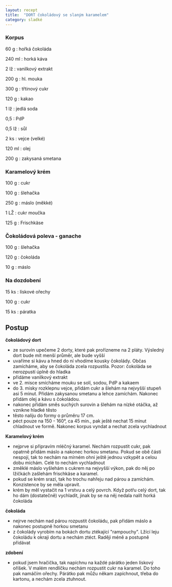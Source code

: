 ```yaml
---
layout: recept
title:  "DORT čokoládový se slaným karamelem"
category: sladké
---
```


<div class="ingredience" markdown="1">

### Korpus

60 g
: hořká čokoláda

240 ml
: horká káva

2 lž
: vanilkový extrakt

200 g
: hl. mouka

300 g
: třtinový cukr

120 g
: kakao

1 lž
: jedlá soda

0,5
: PdP

0,5 lž
: sůl

2 ks
: vejce (velké)

120 ml
: olej

200 g
: zakysaná smetana

### Karamelový krém

100 g
: cukr 

100 g
: šlehačka

250 g
: máslo (měkké)

1 LŽ
: cukr moučka

125 g
: Frischkäse

### Čokoládová poleva - ganache

100 g
: šlehačka

120 g
: čokoláda

10 g
: máslo

### Na dozdobení

15 ks
: lískové ořechy

100 g
: cukr

15 ks
: páratka

</div>

## Postup

<div class="postup" markdown="1">

**čokoládový dort**
- ze surovin upečeme 2 dorty, které pak prořízneme na 2 pláty. Výsledný dort bude mít menší průměr, ale bude vyšší
- uvaříme si kávu a hned do ní vhodíme kousky čokolády. Občas zamícháme, aby se čokoláda zcela rozpustila. Pozor: čokoláda se nerozpustí úplně do hladka
- přidáme vanilkový extrakt
- ve 2. misce smícháme mouku se solí, sodou, PdP a kakaem
- do 3. misky rozklepnu vejce, přidám cukr a šlehám na nejvyšší stupeň asi 5 minut. Přidám zakysanou smetanu a lehce zamíchám. Nakonec přidám olej a kávu s čokoládou.
- nakonec přidám směs suchých surovin a šlehám na nízké otáčka, až vznikne hladké těsto
- těsto naliju do formy o průměru 17 cm.
- péct pouze na 150 - 160°, ca 45 min., pak ještě nechat 15 minut chladnout ve formě. Nakonec korpus vyndat a nechat zcela vychladnout

**Karamelový krém**
- nejprve si připravím mléčný karamel. Nechám rozpustit cukr, pak opatrně přidám máslo a nakonec horkou smetanu. Pokud se obě části nespojí, tak to nechám na mírném ohni ještě jednou vzkypět a celou dobu míchám. Celé to nechám vychladnout
- změklé máslo vyšlehám s cukrem na nejvyšší výkon, pak do něj po lžičkách zašlehám frischkäse a karamel.
- pokud se krém srazí, tak ho trochu nahřeju nad párou a zamíchám. Konzistence by se měla upravit.
- krém by měl vystačit na 1 vrstvu a celý povrch. Když potřu celý dort, tak ho dám (dostatečně) vychladit, jinak by se na něj nedala nalít horká čokoláda 

**čokoláda**
- nejrve nechám nad párou rozpustit čokoládu, pak přidám máslo a nakonec postupně horkou smetanu
- z čokolády vyrobím na bokách dortu ztékající "rampouchy". Lžící leju čokoládu k okraji dortu a nechám ztéct. Raději méně a postupně přidávat

**zdobení**
- pokud jsem hračička, tak napíchnu na každé párátko jeden lískový oříšek. V malém rendlíčku nechám rozpustit cukr na karamel. Do toho pak namáčím ořechy. Párátko pak můžu někam zapíchnout, třeba do kartonu, a nechám zcela ztuhnout. 

</div>
